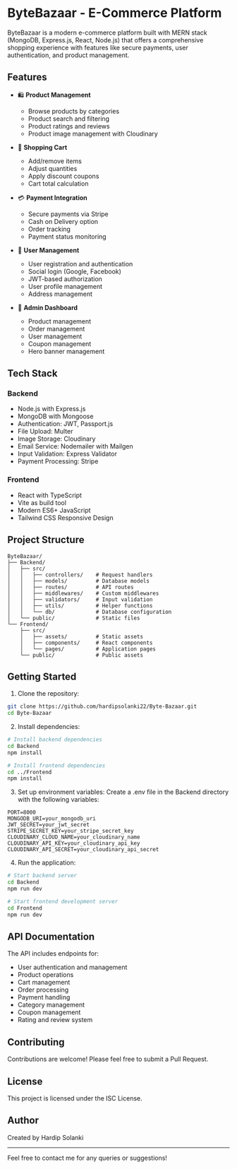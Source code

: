 # ByteBazaar - E-Commerce Platform

ByteBazaar is a modern e-commerce platform built with MERN stack (MongoDB, Express.js, React, Node.js) that offers a comprehensive shopping experience with features like secure payments, user authentication, and product management.

## Features

- 🛍️ **Product Management**
  - Browse products by categories
  - Product search and filtering
  - Product ratings and reviews
  - Product image management with Cloudinary

- 🛒 **Shopping Cart**
  - Add/remove items
  - Adjust quantities
  - Apply discount coupons
  - Cart total calculation

- 💳 **Payment Integration**
  - Secure payments via Stripe
  - Cash on Delivery option
  - Order tracking
  - Payment status monitoring

- 👤 **User Management**
  - User registration and authentication
  - Social login (Google, Facebook)
  - JWT-based authorization
  - User profile management
  - Address management

- 📱 **Admin Dashboard**
  - Product management
  - Order management
  - User management
  - Coupon management
  - Hero banner management

## Tech Stack

### Backend
- Node.js with Express.js
- MongoDB with Mongoose
- Authentication: JWT, Passport.js
- File Upload: Multer
- Image Storage: Cloudinary
- Email Service: Nodemailer with Mailgen
- Input Validation: Express Validator
- Payment Processing: Stripe

### Frontend
- React with TypeScript
- Vite as build tool
- Modern ES6+ JavaScript
- Tailwind CSS Responsive Design

## Project Structure

```
ByteBazaar/
├── Backend/
│   ├── src/
│   │   ├── controllers/    # Request handlers
│   │   ├── models/         # Database models
│   │   ├── routes/         # API routes
│   │   ├── middlewares/    # Custom middlewares
│   │   ├── validators/     # Input validation
│   │   ├── utils/          # Helper functions
│   │   └── db/             # Database configuration
│   └── public/             # Static files
└── Frontend/
    ├── src/
    │   ├── assets/         # Static assets
    │   ├── components/     # React components
    │   └── pages/          # Application pages
    └── public/             # Public assets
```

## Getting Started

1. Clone the repository:
```bash
git clone https://github.com/hardipsolanki22/Byte-Bazaar.git
cd Byte-Bazaar
```

2. Install dependencies:
```bash
# Install backend dependencies
cd Backend
npm install

# Install frontend dependencies
cd ../Frontend
npm install
```

3. Set up environment variables:
Create a .env file in the Backend directory with the following variables:
```env
PORT=8000
MONGODB_URI=your_mongodb_uri
JWT_SECRET=your_jwt_secret
STRIPE_SECRET_KEY=your_stripe_secret_key
CLOUDINARY_CLOUD_NAME=your_cloudinary_name
CLOUDINARY_API_KEY=your_cloudinary_api_key
CLOUDINARY_API_SECRET=your_cloudinary_api_secret
```

4. Run the application:
```bash
# Start backend server
cd Backend
npm run dev

# Start frontend development server
cd Frontend
npm run dev
```

## API Documentation

The API includes endpoints for:
- User authentication and management
- Product operations
- Cart management
- Order processing
- Payment handling
- Category management
- Coupon management
- Rating and review system

## Contributing

Contributions are welcome! Please feel free to submit a Pull Request.

## License

This project is licensed under the ISC License.

## Author

Created by Hardip Solanki

---

Feel free to contact me for any queries or suggestions!
